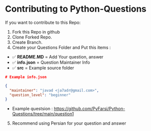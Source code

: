 # Contributing to Python-Questions

If you want to contribute to this Repo:
1. Fork this Repo in github
2. Clone Forked Repo.
3. Create Branch.
4. Create your Questions Folder and Put this items :

- ✅ **README.MD** = Add Your question, answer
- ✅ **info.json** = Question Maintainer Info
- ✅ **src** = Example source folder

```json 
# Example info.json

{
  "maintainer": "javad <ja7adr@gmail.com>",
  "question_level": "beginner"
}
```
- Example questsion : https://github.com/PyFarsi/Python-Questions/tree/main/question1

5. Recommend using Persian for your question and answer
